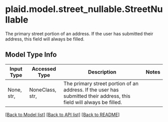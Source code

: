 # plaid.model.street_nullable.StreetNullable

The primary street portion of an address. If the user has submitted their address, this field will always be filled.

## Model Type Info
Input Type | Accessed Type | Description | Notes
------------ | ------------- | ------------- | -------------
None, str,  | NoneClass, str,  | The primary street portion of an address. If the user has submitted their address, this field will always be filled. | 

[[Back to Model list]](../../README.md#documentation-for-models) [[Back to API list]](../../README.md#documentation-for-api-endpoints) [[Back to README]](../../README.md)

